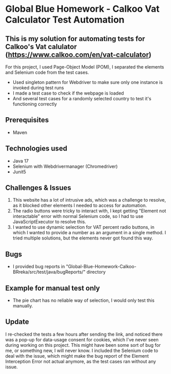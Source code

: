 # Global Blue Homework - Calkoo Vat Calculator Test Automation

## This is my solution for automating tests for Calkoo's Vat calulator (https://www.calkoo.com/en/vat-calculator)

For this project, I used Page-Object Model (POM), I separated the elements and Selenium code from the test cases.
+ Used singleton pattern for Webdriver to make sure only one instance is invoked during test runs
+ I made a test case to check if the webpage is loaded
+ And several test cases for a randomly selected country to test it's functioning correctly

## Prerequisites
+ Maven

## Technologies used
+ Java 17
+ Selenium with Webdrivermanager (Chromedriver)
+ Junit5

## Challenges & Issues

1. This website has a lot of intrusive ads, which was a challenge to resolve, as it blocked other elements I needed to access for automation. 
2. The radio buttons were tricky to interact with, I kept getting "Element not interactable" error with normal Selenium code, so I had to use JavaScriptExecutor to resolve this.
3. I wanted to use dynamic selection for VAT percent radio buttons, in which I wanted to provide a number as an argument in a single method. I tried multiple solutions, but the elements never got found this way.

## Bugs
+ I provided bug reports in "Global-Blue-Homework-Calkoo-BRreka/src/test/java/bugReports/" directory

## Example for manual test only
+ The pie chart has no reliable way of selection, I would only test this manually.

## Update
I re-checked the tests a few hours after sending the link, and noticed there was a pop-up for data-usage consent
for cookies, which I've never seen during working on this project. This might have been some sort of bug for me, 
or something new, I will never know. I included the Selenium code to deal with the issue, which might make 
the bug report of the Element Interception Error not actual anymore, as the test cases ran without any issue.